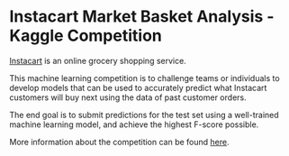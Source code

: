 # Instacart Market Basket Analysis - Kaggle Competition

[Instacart](https://www.instacart.com/) is an online grocery shopping service.

This machine learning competition is to challenge teams or individuals to develop models that can be used to accurately predict what Instacart customers will buy next using the data of past customer orders.

The end goal is to submit predictions for the test set using a well-trained machine learning model, and achieve the highest F-score possible.

More information about the competition can be found [here](https://www.kaggle.com/c/instacart-market-basket-analysis).
